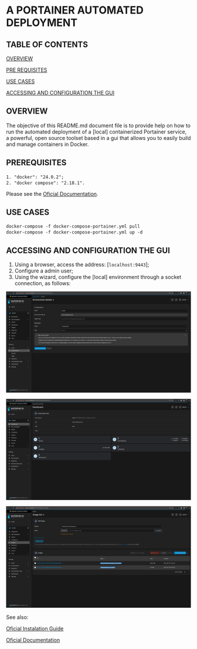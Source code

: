 # A PORTAINER AUTOMATED DEPLOYMENT

## TABLE OF CONTENTS

[OVERVIEW](#overview)

[PRE REQUISITES](#prerequisites)

[USE CASES](#use-cases)

[ACCESSING AND CONFIGURATION THE GUI](#accessing-and-configuration-the-gui)

## OVERVIEW

The objective of this README.md document file is to provide help on how to run the automated deployment of a [local] containerized Portainer service, a powerful, open source toolset based in a gui that allows you to easily build and manage containers in Docker.

## PREREQUISITES

```
1. "docker": "24.0.2";
2. "docker compose": "2.18.1".
```

Please see the [Oficial Documentation](https://hub.docker.com/r/postgis/postgis).

## USE CASES

```
docker-compose -f docker-compose-portainer.yml pull
docker-compose -f docker-compose-portainer.yml up -d
```

## ACCESSING AND CONFIGURATION THE GUI

1. Using a browser, access the address: [`localhost:9443`];
2. Configure a admin user;  
3. Using the wizard, configure the [local] environment through a socket connection, as follows:

![](./assets/readMeMd/portainer1.png)

![](./assets/readMeMd/portainer2.png)

![](./assets/readMeMd/portainer3.png)

See also:

[Oficial Instalation Guide](https://docs.portainer.io/start/install-ce)

[Oficial Documentation](https://docs.portainer.io/)